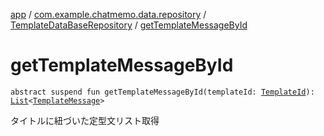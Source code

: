 [app](../../index.md) / [com.example.chatmemo.data.repository](../index.md) / [TemplateDataBaseRepository](index.md) / [getTemplateMessageById](./get-template-message-by-id.md)

# getTemplateMessageById

`abstract suspend fun getTemplateMessageById(templateId: `[`TemplateId`](../../com.example.chatmemo.domain.model.value/-template-id/index.md)`): `[`List`](https://kotlinlang.org/api/latest/jvm/stdlib/kotlin.collections/-list/index.html)`<`[`TemplateMessage`](../../com.example.chatmemo.domain.model.value/-template-message/index.md)`>`

タイトルに紐づいた定型文リスト取得


